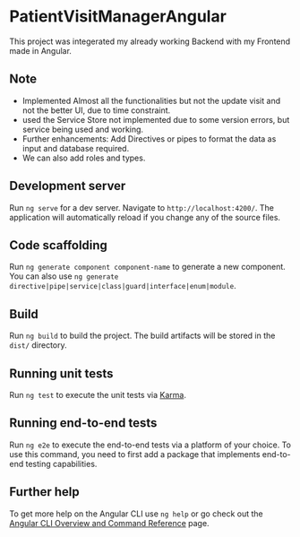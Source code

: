 # PatientVisitManagerAngular

This project was integerated my already working Backend with my Frontend made in Angular.

## Note

- Implemented Almost all the functionalities but not the update visit and not the better UI, due to time constraint.
- used the Service Store not implemented due to some version errors, but service being used and working.
- Further enhancements: Add Directives or pipes to format the data as input and database required.
- We can also add roles and types.


## Development server

Run `ng serve` for a dev server. Navigate to `http://localhost:4200/`. The application will automatically reload if you change any of the source files.

## Code scaffolding

Run `ng generate component component-name` to generate a new component. You can also use `ng generate directive|pipe|service|class|guard|interface|enum|module`.

## Build

Run `ng build` to build the project. The build artifacts will be stored in the `dist/` directory.

## Running unit tests

Run `ng test` to execute the unit tests via [Karma](https://karma-runner.github.io).

## Running end-to-end tests

Run `ng e2e` to execute the end-to-end tests via a platform of your choice. To use this command, you need to first add a package that implements end-to-end testing capabilities.

## Further help

To get more help on the Angular CLI use `ng help` or go check out the [Angular CLI Overview and Command Reference](https://angular.io/cli) page.
